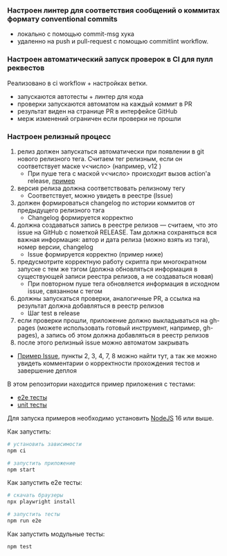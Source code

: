### Настроен линтер для соответствия сообщений о коммитах формату conventional commits
+ локально с помощью commit-msg хука
+ удаленно на push и pull-request c помощью commitlint workflow.

### Настроен автоматический запуск проверок в CI для пулл реквестов
Реализовано в ci workflow + настройках ветки.
+ запускаются автотесты + линтер для кода
+ проверки запускаются автоматом на каждый коммит в PR
+ результат виден на странице PR в интерфейсе GitHub
+ мерж изменений ограничен если проверки не прошли

### Настроен релизный процесс
1. релиз должен запускаться автоматически при появлении в git нового релизного тега. Считаем тег релизным, если он соответствует маске  v<число>   (например,  v12  )
   - При пуше тега с маской v<число> происходит вызов action'a release, [пример](https://github.com/neiloxx/unit-demo-cra/actions/runs/5563712956)
2. версия релиза должна соответствовать релизному тегу
   - Соответствует, можно увидеть в реестре (Issue)
3. должен формироваться changelog по истории коммитов от предыдущего релизного тэга
    - Changelog формируется корректно
4. должна создаваться запись в реестре релизов — считаем, что это issue на GitHub с пометкой RELEASE. Там должна сохраняться вся важная информация: автор и дата релиза (можно взять из тэга), номер версии, changelog
    - Issue формируется корректно (пример ниже)
5. предусмотрите корректную работу скрипта при многократном запуске с тем же тэгом (должна обновляться информация в существующей записи реестра релизов, а не создаваться новая)
   - При повторном пуше тега обновляется информация в исходном issue, связанном с тегом
6. должны запускаться проверки, аналогичные PR, а ссылка на результат должна добавляться в реестр релизов
   - Шаг test в release
7. если проверки прошли, приложение должно выкладываться на gh-pages (можете использовать готовый инструмент, например, gh-pages), а запись об этом должна добавляться в реестр релизов
8. после этого релизный issue можно автоматом закрывать

- [Пример Issue](https://github.com/neiloxx/unit-demo-cra/issues/24), пункты 2, 3, 4, 7, 8 можно найти тут, а так же можно увидеть комментарии о корректности прохождения тестов и завершение деплоя


В этом репозитории находится пример приложения с тестами:

- [e2e тесты](e2e/example.spec.ts)
- [unit тесты](src/example.test.tsx)

Для запуска примеров необходимо установить [NodeJS](https://nodejs.org/en/download/) 16 или выше.

Как запустить:

```sh
# установить зависимости
npm ci

# запустить приложение
npm start
```

Как запустить e2e тесты:

```sh
# скачать браузеры
npx playwright install

# запустить тесты
npm run e2e
```

Как запустить модульные тесты:

```sh
npm test
```
